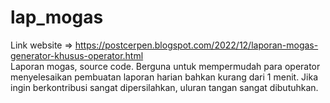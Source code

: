 # lap_mogas
Link website => https://postcerpen.blogspot.com/2022/12/laporan-mogas-generator-khusus-operator.html<br>
Laporan mogas, source code. Berguna untuk mempermudah para operator menyelesaikan pembuatan laporan harian bahkan kurang dari 1 menit. Jika ingin berkontribusi sangat dipersilahkan, uluran tangan sangat dibutuhkan.
